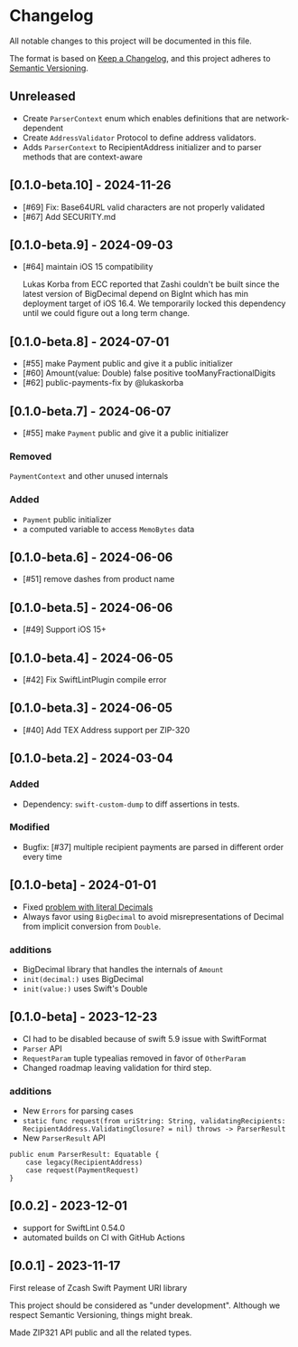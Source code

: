 # Changelog

All notable changes to this project will be documented in this file.

The format is based on [Keep a Changelog](https://keepachangelog.com/en/1.0.0/),
and this project adheres to [Semantic Versioning](https://semver.org/spec/v2.0.0.html).

## Unreleased 
- Create `ParserContext` enum which enables definitions that are network-dependent 
- Create `AddressValidator` Protocol to define address validators.
- Adds `ParserContext` to RecipientAddress initializer and to parser methods that are
context-aware

## [0.1.0-beta.10] - 2024-11-26

- [#69] Fix: Base64URL valid characters are not properly validated
- [#67] Add SECURITY.md

## [0.1.0-beta.9] - 2024-09-03

- [#64] maintain iOS 15 compatibility
    
    Lukas Korba from ECC reported that Zashi couldn't be built since
    the latest version of BigDecimal depend on BigInt which has min
    deployment target of iOS 16.4. We temporarily locked this dependency
    until we could figure out a long term change.
    
## [0.1.0-beta.8] - 2024-07-01


- [#55] make Payment public and give it a public initializer
- [#60] Amount(value: Double) false positive tooManyFractionalDigits
- [#62] public-payments-fix by @lukaskorba 


## [0.1.0-beta.7] - 2024-06-07
- [#55] make `Payment` public and give it a public initializer
### Removed 
`PaymentContext` and other unused internals

### Added
- `Payment` public initializer
- a computed variable to access `MemoBytes` data
## [0.1.0-beta.6] - 2024-06-06
- [#51] remove dashes from product name
## [0.1.0-beta.5] - 2024-06-06
- [#49] Support iOS 15+
## [0.1.0-beta.4] - 2024-06-05
- [#42] Fix SwiftLintPlugin compile error

## [0.1.0-beta.3] - 2024-06-05

- [#40] Add TEX Address support per ZIP-320 

## [0.1.0-beta.2] - 2024-03-04
### Added 
- Dependency: `swift-custom-dump` to diff assertions in tests.

### Modified
- Bugfix: [#37] multiple recipient payments are parsed in different order every time 

## [0.1.0-beta] - 2024-01-01
- Fixed [problem with literal Decimals](https://github.com/pacu/zcash-swift-payment-uri/issues/35)
- Always favor using `BigDecimal` to avoid misrepresentations of Decimal from 
implicit conversion from `Double`.

### additions
- BigDecimal library that handles the internals of `Amount`
- `init(decimal:)` uses BigDecimal
- `init(value:)` uses Swift's Double 

## [0.1.0-beta] - 2023-12-23
- CI had to be disabled because of swift 5.9 issue with SwiftFormat
- `Parser` API
- `RequestParam` tuple typealias removed in favor of `OtherParam` 
- Changed roadmap leaving validation for third step.

### additions
- New `Errors` for parsing cases
- `static func request(from uriString: String, validatingRecipients: RecipientAddress.ValidatingClosure? = nil) throws -> ParserResult`
- New `ParserResult` API

```
public enum ParserResult: Equatable {
    case legacy(RecipientAddress)
    case request(PaymentRequest)
}
```

## [0.0.2] - 2023-12-01

- support for SwiftLint 0.54.0
- automated builds on CI with GitHub Actions

## [0.0.1] - 2023-11-17

First release of Zcash Swift Payment URI library

This project should be considered as "under development". Although we respect Semantic
Versioning, things might break.

Made ZIP321 API public and all the related types. 
